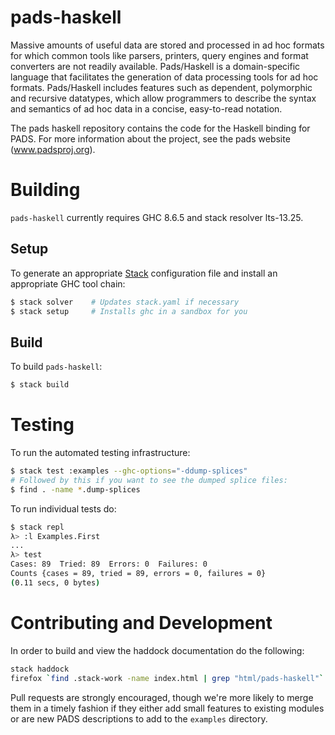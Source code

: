 # pads-haskell
Massive amounts of useful data are stored and processed in ad hoc formats for
which common tools like parsers, printers, query engines and format converters
are not readily available. Pads/Haskell is a domain-specific language that
facilitates the generation of data processing tools for ad hoc formats.
Pads/Haskell includes features such as dependent, polymorphic and recursive
datatypes, which allow programmers to describe the syntax and semantics of ad
hoc data in a concise, easy-to-read notation. 

The pads haskell repository contains the code for the Haskell binding for PADS.
For more information about the project, see the pads website
(www.padsproj.org).

# Building

`pads-haskell` currently requires GHC 8.6.5 and stack resolver lts-13.25.

## Setup

To generate an appropriate [Stack][1] configuration file and install an
appropriate GHC tool chain:

```bash
$ stack solver    # Updates stack.yaml if necessary
$ stack setup     # Installs ghc in a sandbox for you
```

## Build

To build `pads-haskell`:

```bash
$ stack build
```

# Testing

To run the automated testing infrastructure:

```bash
$ stack test :examples --ghc-options="-ddump-splices"
# Followed by this if you want to see the dumped splice files:
$ find . -name *.dump-splices
```

To run individual tests do:

```bash
$ stack repl
λ> :l Examples.First
...
λ> test
Cases: 89  Tried: 89  Errors: 0  Failures: 0
Counts {cases = 89, tried = 89, errors = 0, failures = 0}
(0.11 secs, 0 bytes)
```

# Contributing and Development

In order to build and view the haddock documentation do the following:

```bash
stack haddock
firefox `find .stack-work -name index.html | grep "html/pads-haskell"`
```

Pull requests are strongly encouraged, though we're more likely to merge them in
a timely fashion if they either add small features to existing modules or are
new PADS descriptions to add to the `examples` directory.

[1]: https://www.stackage.org/
